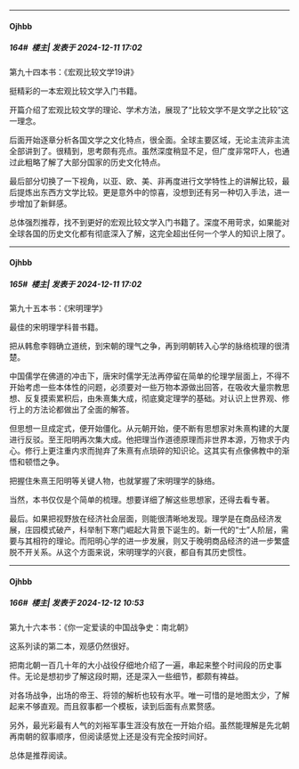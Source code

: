 ﻿
*****

####  Ojhbb  
##### 164#         楼主| 发表于 2024-12-11 17:02

第九十四本书：《宏观比较文学19讲》

挺精彩的一本宏观比较文学入门书籍。

开篇介绍了宏观比较文学的理论、学术方法，展现了“比较文学不是文学之比较”这一理念。

后面开始逐章分析各国文学之文化特点，很全面。全球主要区域，无论主流非主流全部讲到了。很精到，思考颇有亮点。虽然深度稍显不足，但广度非常吓人，也通过此粗略了解了大部分国家的历史文化特点。

最后部分切换了一下视角，以亚、欧、美、非再度进行文学特性上的讲解比较，最后提炼出东西方文学比较。更是意外中的惊喜，没想到还有另一种切入手法，进一步增加了新鲜感。

总体强烈推荐，找不到更好的宏观比较文学入门书籍了。深度不用苛求，如果能对全球各国的历史文化都有彻底深入了解，这完全超出任何一个学人的知识上限了。

*****

####  Ojhbb  
##### 165#         楼主| 发表于 2024-12-11 17:02

第九十五本书：《宋明理学》

最佳的宋明理学科普书籍。

把从韩愈李翱确立道统，到宋朝的理气之争，再到明朝转入心学的脉络梳理的很清楚。

中国儒学在佛道的冲击下，唐宋时儒学无法再停留在简单的伦理学层面上，不得不开始考虑一些本体性的问题，必须要对一些万物本源做出回答，在吸收大量宗教思想、反复摸索累积后，由朱熹集大成，彻底奠定理学的基础。对认识上世界观、修行上的方法论都做出了全面的解答。

但思想一旦成定式，便开始僵化。从元朝开始，便不断有思想家对朱熹构建的大厦进行反驳。至王阳明再次集大成。他把理当作道德原理而非世界本源，万物求于内心。修行上更注重内求而抛弃了朱熹有点琐碎的知识论。这其实有点像佛教中的渐悟和顿悟之争。

把握住朱熹王阳明等关键人物，也就掌握了宋明理学的脉络。

当然，本书仅仅是个简单的梳理。想要详细了解这些思想家，还得去看专著。

最后。如果把视野放在经济社会层面，则能很清晰地发现。理学是在商品经济发展，庄园模式破产，科举制下寒门崛起大背景下诞生的。新一代的“士”人阶层，需要与其相符的理论。而阳明心学的进一步发展，则又于晚明商品经济的进一步繁盛脱不开关系。从这个方面来说，宋明理学的兴衰，都自有其历史惯性。


*****

####  Ojhbb  
##### 166#         楼主| 发表于 2024-12-12 10:53

第九十六本书：《你一定爱读的中国战争史：南北朝》

这系列读的第二本，观感仍然很好。

把南北朝一百几十年的大小战役仔细地介绍了一遍，串起来整个时间段的历史事件。无论是想初步了解这段时期，还是深入一些细节，都颇有裨益。

对各场战争，出场的帝王、将领的解析也较有水平。唯一可惜的是地图太少，了解起来不够直观。而且叙事都一个模板，读到后面有点累赘感。

另外，最光彩最有人气的刘裕军事生涯没有放在一开始介绍。虽然能理解是先北朝再南朝的叙事顺序，但阅读感觉上还是没有完全按时间好。

总体是推荐阅读。

